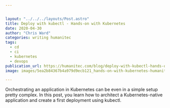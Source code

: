 ```yaml
---


layout: "../../../layouts/Post.astro"
title: Deploy with kubectl - Hands-on with Kubernetes
date: 2020-04-30
author: "Chris Ward"
categories: writing humanitec
tags: 
  - cd
  - ci
  - kubernetes
  - devops
publication_url: https://humanitec.com/blog/deploy-with-kubectl-hands-on-with-kubernetes
image: images/5ea2b84367b4a979d9ecb121_hands-on-with-kubernetes-humanitec-p-2000.png

---
```

Orchestrating an application in Kubernetes can be even in a simple setup pretty complex. In this post, you learn how to architect a Kubernetes-native application and create a first deployment using kubectl.